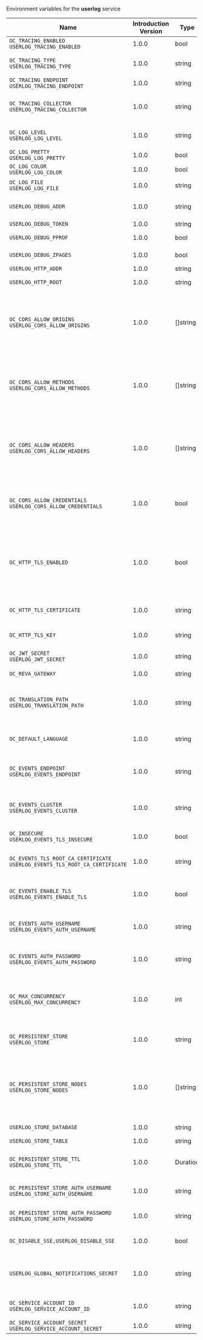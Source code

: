 Environment variables for the **userlog** service

| Name | Introduction Version | Type | Description | Default Value |
|---|---|---|---|---|
|`OC_TRACING_ENABLED`<br/>`USERLOG_TRACING_ENABLED`| 1.0.0 |bool|Activates tracing.|false|
|`OC_TRACING_TYPE`<br/>`USERLOG_TRACING_TYPE`| 1.0.0 |string|The type of tracing. Defaults to '', which is the same as 'jaeger'. Allowed tracing types are 'jaeger' and '' as of now.||
|`OC_TRACING_ENDPOINT`<br/>`USERLOG_TRACING_ENDPOINT`| 1.0.0 |string|The endpoint of the tracing agent.||
|`OC_TRACING_COLLECTOR`<br/>`USERLOG_TRACING_COLLECTOR`| 1.0.0 |string|The HTTP endpoint for sending spans directly to a collector, i.e. \http://jaeger-collector:14268/api/traces. Only used if the tracing endpoint is unset.||
|`OC_LOG_LEVEL`<br/>`USERLOG_LOG_LEVEL`| 1.0.0 |string|The log level. Valid values are: 'panic', 'fatal', 'error', 'warn', 'info', 'debug', 'trace'.||
|`OC_LOG_PRETTY`<br/>`USERLOG_LOG_PRETTY`| 1.0.0 |bool|Activates pretty log output.|false|
|`OC_LOG_COLOR`<br/>`USERLOG_LOG_COLOR`| 1.0.0 |bool|Activates colorized log output.|false|
|`OC_LOG_FILE`<br/>`USERLOG_LOG_FILE`| 1.0.0 |string|The path to the log file. Activates logging to this file if set.||
|`USERLOG_DEBUG_ADDR`| 1.0.0 |string|Bind address of the debug server, where metrics, health, config and debug endpoints will be exposed.|127.0.0.1:9214|
|`USERLOG_DEBUG_TOKEN`| 1.0.0 |string|Token to secure the metrics endpoint.||
|`USERLOG_DEBUG_PPROF`| 1.0.0 |bool|Enables pprof, which can be used for profiling.|false|
|`USERLOG_DEBUG_ZPAGES`| 1.0.0 |bool|Enables zpages, which can be used for collecting and viewing in-memory traces.|false|
|`USERLOG_HTTP_ADDR`| 1.0.0 |string|The bind address of the HTTP service.|127.0.0.1:9210|
|`USERLOG_HTTP_ROOT`| 1.0.0 |string|Subdirectory that serves as the root for this HTTP service.|/|
|`OC_CORS_ALLOW_ORIGINS`<br/>`USERLOG_CORS_ALLOW_ORIGINS`| 1.0.0 |[]string|A list of allowed CORS origins. See following chapter for more details: *Access-Control-Allow-Origin* at \https://developer.mozilla.org/en-US/docs/Web/HTTP/Headers/Access-Control-Allow-Origin. See the Environment Variable Types description for more details.|[*]|
|`OC_CORS_ALLOW_METHODS`<br/>`USERLOG_CORS_ALLOW_METHODS`| 1.0.0 |[]string|A list of allowed CORS methods. See following chapter for more details: *Access-Control-Request-Method* at \https://developer.mozilla.org/en-US/docs/Web/HTTP/Headers/Access-Control-Request-Method. See the Environment Variable Types description for more details.|[GET]|
|`OC_CORS_ALLOW_HEADERS`<br/>`USERLOG_CORS_ALLOW_HEADERS`| 1.0.0 |[]string|A list of allowed CORS headers. See following chapter for more details: *Access-Control-Request-Headers* at \https://developer.mozilla.org/en-US/docs/Web/HTTP/Headers/Access-Control-Request-Headers. See the Environment Variable Types description for more details.|[Authorization Origin Content-Type Accept X-Requested-With X-Request-Id Ocs-Apirequest]|
|`OC_CORS_ALLOW_CREDENTIALS`<br/>`USERLOG_CORS_ALLOW_CREDENTIALS`| 1.0.0 |bool|Allow credentials for CORS.See following chapter for more details: *Access-Control-Allow-Credentials* at \https://developer.mozilla.org/en-US/docs/Web/HTTP/Headers/Access-Control-Allow-Credentials.|true|
|`OC_HTTP_TLS_ENABLED`| 1.0.0 |bool|Activates TLS for the http based services using the server certifcate and key configured via OC_HTTP_TLS_CERTIFICATE and OC_HTTP_TLS_KEY. If OC_HTTP_TLS_CERTIFICATE is not set a temporary server certificate is generated - to be used with PROXY_INSECURE_BACKEND=true.|false|
|`OC_HTTP_TLS_CERTIFICATE`| 1.0.0 |string|Path/File name of the TLS server certificate (in PEM format) for the http services.||
|`OC_HTTP_TLS_KEY`| 1.0.0 |string|Path/File name for the TLS certificate key (in PEM format) for the server certificate to use for the http services.||
|`OC_JWT_SECRET`<br/>`USERLOG_JWT_SECRET`| 1.0.0 |string|The secret to mint and validate jwt tokens.||
|`OC_REVA_GATEWAY`| 1.0.0 |string|CS3 gateway used to look up user metadata|eu.opencloud.api.gateway|
|`OC_TRANSLATION_PATH`<br/>`USERLOG_TRANSLATION_PATH`| 1.0.0 |string|(optional) Set this to a path with custom translations to overwrite the builtin translations. Note that file and folder naming rules apply, see the documentation for more details.||
|`OC_DEFAULT_LANGUAGE`| 1.0.0 |string|The default language used by services and the WebUI. If not defined, English will be used as default. See the documentation for more details.||
|`OC_EVENTS_ENDPOINT`<br/>`USERLOG_EVENTS_ENDPOINT`| 1.0.0 |string|The address of the event system. The event system is the message queuing service. It is used as message broker for the microservice architecture.|127.0.0.1:9233|
|`OC_EVENTS_CLUSTER`<br/>`USERLOG_EVENTS_CLUSTER`| 1.0.0 |string|The clusterID of the event system. The event system is the message queuing service. It is used as message broker for the microservice architecture. Mandatory when using NATS as event system.|opencloud-cluster|
|`OC_INSECURE`<br/>`USERLOG_EVENTS_TLS_INSECURE`| 1.0.0 |bool|Whether to verify the server TLS certificates.|false|
|`OC_EVENTS_TLS_ROOT_CA_CERTIFICATE`<br/>`USERLOG_EVENTS_TLS_ROOT_CA_CERTIFICATE`| 1.0.0 |string|The root CA certificate used to validate the server's TLS certificate. If provided NOTIFICATIONS_EVENTS_TLS_INSECURE will be seen as false.||
|`OC_EVENTS_ENABLE_TLS`<br/>`USERLOG_EVENTS_ENABLE_TLS`| 1.0.0 |bool|Enable TLS for the connection to the events broker. The events broker is the OpenCloud service which receives and delivers events between the services.|false|
|`OC_EVENTS_AUTH_USERNAME`<br/>`USERLOG_EVENTS_AUTH_USERNAME`| 1.0.0 |string|The username to authenticate with the events broker. The events broker is the OpenCloud service which receives and delivers events between the services.||
|`OC_EVENTS_AUTH_PASSWORD`<br/>`USERLOG_EVENTS_AUTH_PASSWORD`| 1.0.0 |string|The password to authenticate with the events broker. The events broker is the OpenCloud service which receives and delivers events between the services.||
|`OC_MAX_CONCURRENCY`<br/>`USERLOG_MAX_CONCURRENCY`| 1.0.0 |int|Maximum number of concurrent go-routines. Higher values can potentially get work done faster but will also cause more load on the system. Values of 0 or below will be ignored and the default value will be used.|1|
|`OC_PERSISTENT_STORE`<br/>`USERLOG_STORE`| 1.0.0 |string|The type of the store. Supported values are: 'memory', 'nats-js-kv', 'redis-sentinel', 'noop'. See the text description for details.|memory|
|`OC_PERSISTENT_STORE_NODES`<br/>`USERLOG_STORE_NODES`| 1.0.0 |[]string|A list of nodes to access the configured store. This has no effect when 'memory' store is configured. Note that the behaviour how nodes are used is dependent on the library of the configured store. See the Environment Variable Types description for more details.|[]|
|`USERLOG_STORE_DATABASE`| 1.0.0 |string|The database name the configured store should use.|userlog|
|`USERLOG_STORE_TABLE`| 1.0.0 |string|The database table the store should use.|events|
|`OC_PERSISTENT_STORE_TTL`<br/>`USERLOG_STORE_TTL`| 1.0.0 |Duration|Time to live for events in the store. Defaults to '336h' (2 weeks). See the Environment Variable Types description for more details.|336h0m0s|
|`OC_PERSISTENT_STORE_AUTH_USERNAME`<br/>`USERLOG_STORE_AUTH_USERNAME`| 1.0.0 |string|The username to authenticate with the store. Only applies when store type 'nats-js-kv' is configured.||
|`OC_PERSISTENT_STORE_AUTH_PASSWORD`<br/>`USERLOG_STORE_AUTH_PASSWORD`| 1.0.0 |string|The password to authenticate with the store. Only applies when store type 'nats-js-kv' is configured.||
|`OC_DISABLE_SSE,USERLOG_DISABLE_SSE`| 1.0.0 |bool|Disables server-sent events (sse). When disabled, clients will no longer receive sse notifications.|false|
|`USERLOG_GLOBAL_NOTIFICATIONS_SECRET`| 1.0.0 |string|The secret to secure the global notifications endpoint. Only system admins and users knowing that secret can call the global notifications POST/DELETE endpoints.||
|`OC_SERVICE_ACCOUNT_ID`<br/>`USERLOG_SERVICE_ACCOUNT_ID`| 1.0.0 |string|The ID of the service account the service should use. See the 'auth-service' service description for more details.||
|`OC_SERVICE_ACCOUNT_SECRET`<br/>`USERLOG_SERVICE_ACCOUNT_SECRET`| 1.0.0 |string|The service account secret.||